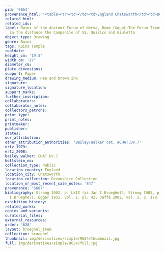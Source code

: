 ```yaml
---
pid: '9654'
provenance_html: "<table><tr><td></td><td>England Chatsworth</td><td>Dukes of Devonshire</td></tr></table>"
related_html: 
related_ids: 
label: Ruins of the Ancient Forum of Nerva, Rome (&quot;The Forum Transiterius&quot;),
  in the distance the Campanile of SS. Quirico and Giuletta
object_type: Drawing
genre: Ruins
tags: Ruins Temple
realdate: 
height_cm: '19.5'
width_cm: '27'
diameter_cm: 
plate_dimensions: 
support: Paper
drawing_medium: Pen and brown ink
signature: 
signature_location: 
support_marks: 
further_inscription: 
collaborators: 
collaborator_notes: 
collectors_patrons: 
print_type: 
print_notes: 
printmaker: 
publisher: 
states: 
our_attribution: 
other_attribution_authorities: 'Bailey/Walker cat. #CHAT.DV.7'
ertz_1979: 
ertz_2008: 
bailey_walker: CHAT.DV.7
hollstein_no: 
collection_type: Public
location_country: England
location_city: Chatsworth
location_collection: Devonshire Collection
location_or_most_recent_sale_notes: '847'
provenance: '6687'
bibliography: Strong 1902, p. LXIX (as Jan I Brueghel); Strong 1905, p. 134 (as Jan
  I Brueghel); Egger 1931, vol. 2, pl. 42; Jaffé 2002, vol. 2, p. 178, nr. 1167
exhibition_history: 
related_works: 
copies_and_variants: 
curatorial_files: 
external_resources: 
order: '628'
layout: brueghel_item
collection: brueghel
thumbnail: img/derivatives/simple/9654/thumbnail.jpg
full: img/derivatives/simple/9654/full.jpg
---
```

